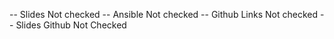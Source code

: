 


-- Slides       Not checked
-- Ansible      Not checked
-- Github Links Not checked
-- Slides Github Not Checked
 
